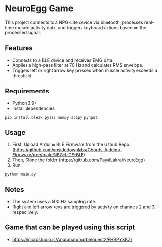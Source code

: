 # NeuroEgg Game

This project connects to a NPG-Lite device via bluetooth, processes real-time muscle activity data, and triggers keyboard actions based on the processed signal.

## Features
- Connects to a BLE device and receives EMG data.
- Applies a high-pass filter at 70 Hz and calculates RMS envelope.
- Triggers left or right arrow key presses when muscle activity exceeds a threshold.

## Requirements
- Python 3.9+
- Install dependencies:
```bash
pip install bleak pylsl numpy scipy pynput
```

## Usage
1. First, Upload Arduino BLE Firmware from the Github Repo. (https://github.com/upsidedownlabs/Chords-Arduino-Firmware/tree/main/NPG-LITE-BLE)
2. Then, Clone the folder (https://github.com/PayalLakra/NeuroEgg)
3. Run:
```bash
python main.py
```

## Notes
- The system uses a 500 Hz sampling rate.
- Right and left arrow keys are triggered by activity on channels 2 and 3, respectively.

## Game that can be played using this script
- https://microstudio.io/Anuranan/marblequest2/FHBPYXKZ/

